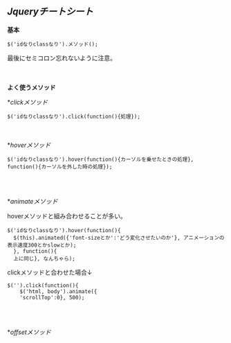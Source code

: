 ***Jqueryチートシート***
---
**基本**

	$('idなりclassなり').メソッド();	
最後にセミコロン忘れないように注意。


<br></br>
**よく使うメソッド**

**clickメソッド*
		
	$('idなりclassなり').click(function(){処理});
		
<br></br>
**hoverメソッド*

	$('idなりclassなり').hover(function(){カーソルを乗せたときの処理}, function(){カーソルを外した時の処理});
		
<br></br>

**animateメソッド*

hoverメソッドと組み合わせることが多い。

	$('idなりclassなり').hover(function(){
	  $(this).animated({'font-sizeとか':'どう変化させたいのか'}, アニメーションの表示速度300とかslowとか);
	  }, function(){
	  上に同じ}, なんちゃら);
	  
clickメソッドと合わせた場合↓
	
	$('').click(function(){
   		$('html, body').animate({
    	'scrollTop':0}, 500);
    	
<br></br>

**offsetメソッド*
